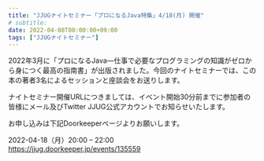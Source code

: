 ```yaml
---
title: "JJUGナイトセミナー「プロになるJava特集」4/18(月) 開催"
# subtitle:
date: 2022-04-08T00:00:00+09:00
tags: ["JJUGナイトセミナー"]
---
```

2022年3月に「プロになるJava―仕事で必要なプログラミングの知識がゼロから身につく最高の指南書」が出版されました。今回のナイトセミナーでは、この本の著者3名によるセッションと座談会をお送りします。

ナイトセミナー開催URLにつきましては、イベント開始30分前までに参加者の皆様にメール及びTwitter JJUG公式アカウントでお知らせいたします。

お申し込みは下記Doorkeeperページよりお願いします。

2022-04-18（月）20:00 – 22:00  
https://jjug.doorkeeper.jp/events/135559